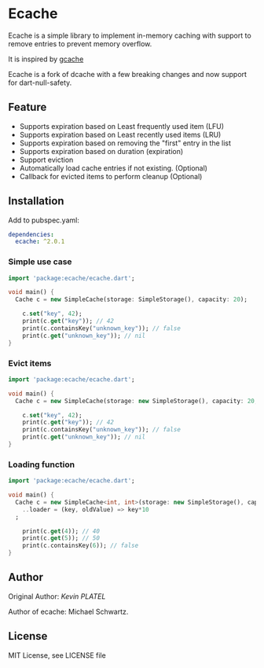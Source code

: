 # Ecache

Ecache is a simple library to implement in-memory caching with support to remove entries to prevent memory overflow.

It is inspired by [gcache](https://github.com/bluele/gcache)

Ecache is a fork of dcache with a few breaking changes and now support for dart-null-safety.

## Feature

* Supports expiration based on Least frequently used item (LFU)
* Supports expiration based on Least recently used items (LRU)
* Supports expiration based on removing the "first" entry in the list
* Supports expiration based on duration (expiration)
* Support eviction
* Automatically load cache entries if not existing. (Optional)
* Callback for evicted items to perform cleanup (Optional)

## Installation

Add to pubspec.yaml:
```yaml
dependencies:
  ecache: ^2.0.1
```

### Simple use case

```dart
import 'package:ecache/ecache.dart';

void main() {
  Cache c = new SimpleCache(storage: SimpleStorage(), capacity: 20);

    c.set("key", 42);
    print(c.get("key")); // 42
    print(c.containsKey("unknown_key")); // false
    print(c.get("unknown_key")); // nil
}
```

### Evict items

```dart
import 'package:ecache/ecache.dart';

void main() {
  Cache c = new SimpleCache(storage: new SimpleStorage(), capacity: 20, onEvict: (key, value) {value.dispose();});

    c.set("key", 42);
    print(c.get("key")); // 42
    print(c.containsKey("unknown_key")); // false
    print(c.get("unknown_key")); // nil
}
```


### Loading function

```dart
import 'package:ecache/ecache.dart';

void main() {
  Cache c = new SimpleCache<int, int>(storage: new SimpleStorage(), capacity: 20)
    ..loader = (key, oldValue) => key*10
  ;

    print(c.get(4)); // 40
    print(c.get(5)); // 50
    print(c.containsKey(6)); // false
}
```

## Author

Original Author: 
*Kevin PLATEL*

Author of ecache: Michael Schwartz. 

## License

MIT License, see LICENSE file


